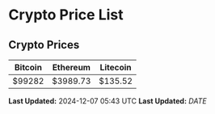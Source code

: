 # Crypto Price List

## Crypto Prices
| Bitcoin | Ethereum | Litecoin |
| ------- | -------- | -------- |
| $99282 | $3989.73 | $135.52 |
**Last Updated:** 2024-12-07 05:43 UTC
**Last Updated:** $DATE$
